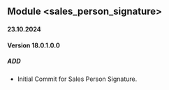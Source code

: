 ## Module <sales_person_signature>

#### 23.10.2024
#### Version 18.0.1.0.0
##### ADD
- Initial Commit for Sales Person Signature.
